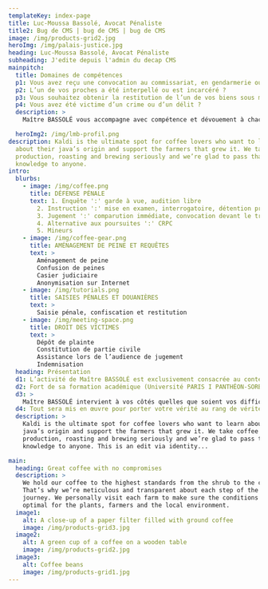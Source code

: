 ```yaml
---
templateKey: index-page
title: Luc-Moussa Bassolé, Avocat Pénaliste
title2: Bug de CMS | bug de CMS | bug de CMS
image: /img/products-grid2.jpg
heroImg: /img/palais-justice.jpg
heading: Luc-Moussa Bassolé, Avocat Pénaliste
subheading: J'edite depuis l'admin du decap CMS
mainpitch:
  title: Domaines de compétences
  p1: Vous avez reçu une convocation au commissariat, en gendarmerie ou en justice ?
  p2: L’un de vos proches a été interpellé ou est incarcéré ?
  p3: Vous souhaitez obtenir la restitution de l’un de vos biens sous main de justice ?
  p4: Vous avez été victime d’un crime ou d’un délit ?
  description: >
    Maître BASSOLÉ vous accompagne avec compétence et dévouement à chacun des stades de la procédure pénale, devant toutes les juridictions et sur l’ensemble du territoire national (métropole et Outre-Mer).

  heroImg2: /img/lmb-profil.png
description: Kaldi is the ultimate spot for coffee lovers who want to learn
  about their java’s origin and support the farmers that grew it. We take coffee
  production, roasting and brewing seriously and we’re glad to pass that
  knowledge to anyone.
intro:
  blurbs:
    - image: /img/coffee.png
      title: DÉFENSE PÉNALE
      text: 1. Enquête ':' garde à vue, audition libre
        2. Instruction ':' mise en examen, interrogatoire, détention provisoire, contrôle judiciaire
        3. Jugement ':' comparution immédiate, convocation devant le tribunal correctionnel, cour d’assises
        4. Alternative aux poursuites ':' CRPC
        5. Mineurs
    - image: /img/coffee-gear.png
      title: AMÉNAGEMENT DE PEINE ET REQUÊTES
      text: >
        Aménagement de peine
        Confusion de peines
        Casier judiciaire
        Anonymisation sur Internet
    - image: /img/tutorials.png
      title: SAISIES PÉNALES ET DOUANIÈRES
      text: >
        Saisie pénale, confiscation et restitution
    - image: /img/meeting-space.png
      title: DROIT DES VICTIMES
      text: >
        Dépôt de plainte
        Constitution de partie civile
        Assistance lors de l’audience de jugement
        Indemnisation
  heading: Présentation
  d1: L’activité de Maître BASSOLÉ est exclusivement consacrée au contentieux pénal.
  d2: Fort de sa formation académique (Université PARIS I PANTHÉON-SORBONNE, EFB), de ses expériences en juridiction (section     JIRS/criminalité organisée du Parquet de PARIS) et en cabinet (formé auprès de Lee TAKHEDMIT), Luc-Moussa BASSOLÉ met à votre service ses compétences pour défendre vos droits et vos intérêts.
  d3: >
    Maître BASSOLÉ intervient à vos côtés quelles que soient vos difficultés : il s’engage à analyser de manière approfondie votre situation, à définir avec vous une stratégie efficace et à vous assister avec rigueur et ténacité jusqu’à la fin de la procédure.
  d4: Tout sera mis en œuvre pour porter votre vérité au rang de vérité judiciaire.
  description: >
    Kaldi is the ultimate spot for coffee lovers who want to learn about their
    java’s origin and support the farmers that grew it. We take coffee
    production, roasting and brewing seriously and we’re glad to pass that
    knowledge to anyone. This is an edit via identity...

main:
  heading: Great coffee with no compromises
  description: >
    We hold our coffee to the highest standards from the shrub to the cup.
    That’s why we’re meticulous and transparent about each step of the coffee’s
    journey. We personally visit each farm to make sure the conditions are
    optimal for the plants, farmers and the local environment.
  image1:
    alt: A close-up of a paper filter filled with ground coffee
    image: /img/products-grid3.jpg
  image2:
    alt: A green cup of a coffee on a wooden table
    image: /img/products-grid2.jpg
  image3:
    alt: Coffee beans
    image: /img/products-grid1.jpg
---
```

